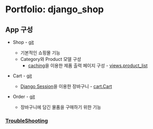 # Portfolio: django_shop

## App 구성

- Shop - [git](https://github.com/navill/port_django_shop/tree/master/django_shop/shop)
  - 기본적인 쇼핑몰 기능
  - Category와 Product 모델 구성
    - [caching](README_Folder/django_cache.md)을 이용한 제품 출력 페이지 구성 - [views.product_list](https://github.com/navill/port_django_shop/blob/bd3073bce901ea43acee398592e88a5d86120b74/django_shop/shop/views.py#L13)

- Cart - [git](https://github.com/navill/port_django_shop/tree/master/django_shop/cart)
  - [Django Session](README_Folder/django_shop_session.md)을 이용한 장바구니 - [cart.Cart](https://github.com/navill/port_django_shop/blob/de62a57a9f5a27831ca09f74f86c1894b4bb1c19/django_shop/cart/cart.py#L6)
  
- Order - [git](https://github.com/navill/port_django_shop/tree/master/django_shop/order)
  - 장바구니에 담긴 물품을 구매하기 위한 기능


### [TroubleShooting](README_Folder/20191106_troubleshooting.md)

